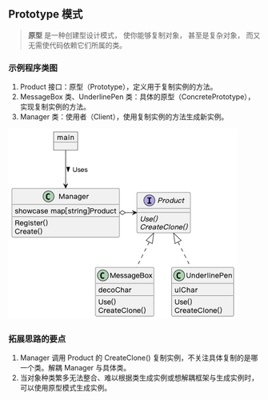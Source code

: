 ## Prototype 模式

> **原型** 是一种创建型设计模式， 使你能够复制对象， 甚至是复杂对象， 而又无需使代码依赖它们所属的类。

### 示例程序类图

1. Product 接口：原型（Prototype），定义用于复制实例的方法。
2. MessageBox 类、UnderlinePen 类：具体的原型（ConcretePrototype），实现复制实例的方法。
3. Manager 类：使用者（Client），使用复制实例的方法生成新实例。

![prototype](./prototype.png)

### 拓展思路的要点

1. Manager 调用 Product 的 CreateClone() 复制实例，不关注具体复制的是哪一个类。解耦 Manager 与具体类。
2. 当对象种类繁多无法整合、难以根据类生成实例或想解耦框架与生成实例时，可以使用原型模式生成实例。
